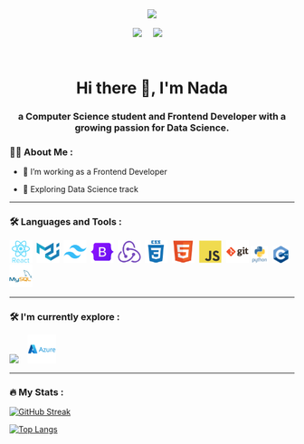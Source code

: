 <div id="header" align="center">
  <img src="https://i.giphy.com/media/v1.Y2lkPTc5MGI3NjExcWFjbTlicHUzcXliMGVva3RxcnZqYjNpbW14czZrdHIwNWZ3dHpudyZlcD12MV9pbnRlcm5hbF9naWZfYnlfaWQmY3Q9cw/VPnfM9bmR0ZaQo3qtK/giphy.gif" width="140"/>
</div>
<div align='center'>
<p>
  <a href="https://www.linkedin.com/in/nada-ayoub-a5954a246/"><img src="https://img.shields.io/badge/linkedin-%230077B5.svg?&style=for-the-badge&logo=linkedin&logoColor=white" /></a>&nbsp;&nbsp;&nbsp;&nbsp;
  <a href="mailto:nadaayoub362@gmail.com?subject=Olá%20Stefany"><img src="https://img.shields.io/badge/gmail-%23D14836.svg?&style=for-the-badge&logo=gmail&logoColor=white" /></a>&nbsp;&nbsp;&nbsp;&nbsp;
</p>
<img src="https://komarev.com/ghpvc/?username=nada-hazem&style=flat-square&color=blue" alt=""/>
<h1 align="center">Hi there 👋, I'm Nada </h1>
<h3 align="center">a Computer Science student and Frontend Developer with a growing passion for Data Science.</h3>
</div>

### :woman_technologist: About Me :
- :telescope: I’m working as a Frontend Developer 

- :seedling: Exploring Data Science track 
---

### :hammer_and_wrench: Languages and Tools :

<div>
  <img src="https://github.com/devicons/devicon/blob/master/icons/react/react-original-wordmark.svg" title="React" alt="React" width="40" height="40"/>&nbsp;
  <img src="https://github.com/devicons/devicon/blob/master/icons/materialui/materialui-original.svg" title="Material UI" alt="Material UI" width="40" height="40"/>&nbsp;
  <img src="https://github.com/devicons/devicon/blob/master/icons/tailwindcss/tailwindcss-original.svg" width="40" heeight="40"/>&nbsp;
  <img src="https://github.com/devicons/devicon/blob/master/icons/bootstrap/bootstrap-original.svg" width="40" height=40"/>&nbsp;
  <img src="https://github.com/devicons/devicon/blob/master/icons/redux/redux-original.svg" title="Redux" alt="Redux " width="40" height="40"/>&nbsp;
  <img src="https://github.com/devicons/devicon/blob/master/icons/css3/css3-plain-wordmark.svg"  title="CSS3" alt="CSS" width="40" height="40"/>&nbsp;
  <img src="https://github.com/devicons/devicon/blob/master/icons/html5/html5-original.svg" title="HTML5" alt="HTML" width="40" height="40"/>&nbsp;
  <img src="https://github.com/devicons/devicon/blob/master/icons/javascript/javascript-original.svg" title="JavaScript" alt="JavaScript" width="40" height="40"/>&nbsp;
  <img src="https://github.com/devicons/devicon/blob/master/icons/git/git-original-wordmark.svg" title="Git" **alt="Git" width="40" height="40"/>
  <img src="https://github.com/devicons/devicon/blob/master/icons/python/python-original-wordmark.svg" width="30" height="30"/>&nbsp;
 <img src="https://github.com/devicons/devicon/blob/master/icons/cplusplus/cplusplus-original.svg" width="30"
 heeight="30"/>
   <img src="https://github.com/devicons/devicon/blob/master/icons/mysql/mysql-original-wordmark.svg" title="MySQL"  alt="MySQL" width="40" height="40"/>&nbsp;
</div> 
<hr>

### :hammer_and_wrench: I'm currently explore :
<div>
  <img src="https://img.shields.io/badge/PowerBi-FF5D01.svg?style=for-the-badge&logo=PowerBi&logoColor=white" />&nbsp;&nbsp;&nbsp;
  <img src="https://github.com/devicons/devicon/blob/master/icons/azure/azure-original-wordmark.svg" width="50" height="50"/>&nbsp;

  ---

### :fire: My Stats :
[![GitHub Streak](http://github-readme-streak-stats.herokuapp.com?user=nada-hazem&theme=dark&background=000000)](https://git.io/streak-stats)

  [![Top Langs](https://github-readme-stats.vercel.app/api/top-langs/?username=nada-hazem&layout=compact&theme=vision-friendly-dark)](https://github.com/anuraghazra/github-readme-stats)






<!--
**nada-hazem/nada-hazem** is a ✨ _special_ ✨ repository because its `README.md` (this file) appears on your GitHub profile.

Here are some ideas to get you started:

- 🔭 I’m currently working on ...
- 🌱 I’m currently learning ...
- 👯 I’m looking to collaborate on ...
- 🤔 I’m looking for help with ...
- 💬 Ask me about ...
- 📫 How to reach me: ...
- 😄 Pronouns: ...
- ⚡ Fun fact: ...
-->
